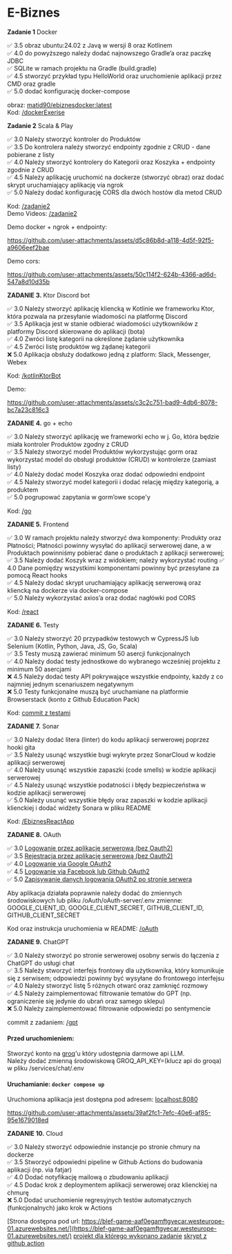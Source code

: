 # E-Biznes

**Zadanie 1** Docker

:white_check_mark: 3.5 obraz ubuntu:24.02 z Javą w wersji 8 oraz Kotlinem  
:white_check_mark: 4.0 do powyższego należy dodać najnowszego Gradle’a oraz paczkę JDBC  
:white_check_mark: SQLite w ramach projektu na Gradle (build.gradle)  
:white_check_mark: 4.5 stworzyć przykład typu HelloWorld oraz uruchomienie aplikacji przez CMD oraz gradle  
:white_check_mark: 5.0 dodać konfigurację docker-compose  

obraz: [matid90/ebiznesdocker:latest](https://hub.docker.com/r/matid90/ebiznesdocker)  
Kod: [/dockerExerise](https://github.com/Ech0n/ebiznes/tree/main/dockerExercise)

**Zadanie 2** Scala & Play

:white_check_mark: 3.0 Należy stworzyć kontroler do Produktów  
:white_check_mark: 3.5 Do kontrolera należy stworzyć endpointy zgodnie z CRUD - dane pobierane z listy  
:white_check_mark: 4.0 Należy stworzyć kontrolery do Kategorii oraz Koszyka + endpointy zgodnie z CRUD  
:white_check_mark: 4.5 Należy aplikację uruchomić na dockerze (stworzyć obraz) oraz dodać skrypt uruchamiający aplikację via ngrok  
:white_check_mark: 5.0 Należy dodać konfigurację CORS dla dwóch hostów dla metod CRUD   

Kod: [/zadanie2](https://github.com/Ech0n/ebiznes/tree/main/zadanie2)  
Demo Videos: [/zadanie2](https://github.com/Ech0n/ebiznes/tree/main/demos/scala)

Demo docker + ngrok + endpointy:

https://github.com/user-attachments/assets/d5c86b8d-a118-4d5f-92f5-a9606eef2bae

Demo cors:

https://github.com/user-attachments/assets/50c114f2-624b-4366-ad6d-547a8d10d35b

**ZADANIE 3.** Ktor Discord bot

:white_check_mark: 3.0 Należy stworzyć aplikację kliencką w Kotlinie we frameworku Ktor, która pozwala na przesyłanie wiadomości na platformę Discord  
:white_check_mark: 3.5 Aplikacja jest w stanie odbierać wiadomości użytkowników z platformy Discord skierowane do aplikacji (bota)  
:white_check_mark: 4.0 Zwróci listę kategorii na określone żądanie użytkownika  
:white_check_mark: 4.5 Zwróci listę produktów wg żądanej kategorii  
:x: 5.0 Aplikacja obsłuży dodatkowo jedną z platform: Slack, Messenger,  
Webex

Kod: [/kotlinKtorBot](https://github.com/Ech0n/ebiznes/tree/main/kotlinKtorBot)  

Demo:

https://github.com/user-attachments/assets/c3c2c751-bad9-4db6-8078-bc7a23c816c3


**ZADANIE 4.** go + echo

:white_check_mark: 3.0 Należy stworzyć aplikację we frameworki echo w j. Go, która będzie miała kontroler Produktów zgodny z CRUD  
:white_check_mark: 3.5 Należy stworzyć model Produktów wykorzystując gorm oraz wykorzystać model do obsługi produktów (CRUD) w kontrolerze (zamiast listy)   
:white_check_mark: 4.0 Należy dodać model Koszyka oraz dodać odpowiedni endpoint  
:white_check_mark: 4.5 Należy stworzyć model kategorii i dodać relację między kategorią, a produktem  
:white_check_mark: 5.0 pogrupować zapytania w gorm’owe scope'y  

Kod: [/go](https://github.com/Ech0n/ebiznes/tree/main/go)  

**ZADANIE 5.** Frontend

:white_check_mark: 3.0 W ramach projektu należy stworzyć dwa komponenty: Produkty oraz Płatności; Płatności powinny wysyłać do aplikacji serwerowej dane, a w Produktach powinniśmy pobierać dane o produktach z aplikacji serwerowej;  
:white_check_mark: 3.5 Należy dodać Koszyk wraz z widokiem; należy wykorzystać routing
:white_check_mark: 4.0 Dane pomiędzy wszystkimi komponentami powinny być przesyłane za pomocą React hooks  
:white_check_mark: 4.5 Należy dodać skrypt uruchamiający aplikację serwerową oraz kliencką na dockerze via docker-compose  
:white_check_mark: 5.0 Należy wykorzystać axios’a oraz dodać nagłówki pod CORS  


Kod: [/react](https://github.com/Ech0n/ebiznes/tree/main/react)  


**ZADANIE 6.** Testy

:white_check_mark: 3.0 Należy stworzyć 20 przypadków testowych w CypressJS lub Selenium (Kotlin, Python, Java, JS, Go, Scala)  
:white_check_mark: 3.5 Testy muszą zawierać minimum 50 asercji funkcjonalnych  
:white_check_mark: 4.0 Należy dodać testy jednostkowe do wybranego wcześniej projektu z minimum 50 asercjami  
:x: 4.5 Należy dodać testy API pokrywające wszystkie endpointy, każdy z co najmniej jednym scenariuszem negatywnym  
:x: 5.0 Testy funkcjonalne muszą być uruchamiane na platformie Browserstack (konto z Github Education Pack)  

Kod: [commit z testami](https://github.com/Ech0n/blef/commit/cb650fdf4469316a1daf5b5d1d9617a0c9f1a3b6)


**ZADANIE 7.** Sonar

:white_check_mark: 3.0 Należy dodać litera (linter) do kodu aplikacji serwerowej poprzez hooki gita  
:white_check_mark: 3.5 Należy usunąć wszystkie bugi wykryte przez SonarCloud w kodzie aplikacji serwerowej  
:white_check_mark: 4.0 Należy usunąć wszystkie zapaszki (code smells) w kodzie aplikacji serwerowej  
:white_check_mark: 4.5 Należy usunąć wszystkie podatności i błędy bezpieczeństwa w kodzie aplikacji serwerowej  
:white_check_mark: 5.0 Należy usunąć wszystkie błędy oraz zapaszki w kodzie aplikacji klienckiej i dodać widżety Sonara w pliku README  

Kod: [/EbiznesReactApp](https://github.com/Ech0n/EbiznesReactApp)

**ZADANIE 8.** OAuth

:white_check_mark: 3.0 [Logowanie przez aplikację serwerową (bez Oauth2)](https://github.com/Ech0n/ebiznes/blob/main/oAuth/oAuth-server/controllers/auth.go)  
:white_check_mark: 3.5 [Rejestracja przez aplikację serwerową (bez Oauth2)](https://github.com/Ech0n/ebiznes/blob/main/oAuth/oAuth-server/controllers/auth.go)  
:white_check_mark: 4.0 [Logowanie via Google OAuth2](https://github.com/Ech0n/ebiznes/blob/main/oAuth/oAuth-server/controllers/google.go)  
:white_check_mark: 4.5 [Logowanie via Facebook lub Github OAuth2](https://github.com/Ech0n/ebiznes/blob/main/oAuth/oAuth-server/controllers/github.go)  
:white_check_mark: 5.0 [Zapisywanie danych logowania OAuth2 po stronie serwera](https://github.com/Ech0n/ebiznes/blob/main/oAuth/oAuth-server/db/db.go#L23)

Aby aplikacja działała poprawnie należy dodać do zmiennych środowiskowych lub pliku /oAuth/oAuth-server/.env zmienne: GOOGLE_CLIENT_ID, GOOGLE_CLIENT_SECRET, GITHUB_CLIENT_ID, GITHUB_CLIENT_SECRET

Kod oraz instrukcja uruchomienia w README: [/oAuth](https://github.com/Ech0n/ebiznes/tree/main/oauth)  

**ZADANIE 9.** ChatGPT

:white_check_mark: 3.0 Należy stworzyć po stronie serwerowej osobny serwis do łączenia z ChatGPT do usługi chat  
:white_check_mark: 3.5 Należy stworzyć interfejs frontowy dla użytkownika, który komunikuje się z serwisem; odpowiedzi powinny być wysyłane do frontowego interfejsu  
:white_check_mark: 4.0 Należy stworzyć listę 5 różnych otwarć oraz zamknięć rozmowy  
:white_check_mark: 4.5 Należy zaimplementować filtrowanie tematów do GPT (np. ograniczenie się jedynie do ubrań oraz samego sklepu)  
:x: 5.0 Należy zaimplementować filtrowanie odpowiedzi po sentymencie 

commit z zadaniem: [/gpt](https://github.com/Ech0n/ebiznes/commit/19a9fba098995729f569898b9e006f9eb9db2af1)  

#### Przed uruchomieniem: 
Stworzyć konto na [groq](https://groq.com/)'u który udostępnia darmowe api LLM.  
Należy dodać zmienną środowiskową GROQ_API_KEY=(klucz api do groqa) w pliku /services/chat/.env

#### Uruchamianie: `docker compose up`
Uruchomiona aplikacja jest dostępna pod adresem: [localhost:8080](http://localhost:8080)

https://github.com/user-attachments/assets/39af2fc1-7efc-40e6-af85-95e1679018ed


**ZADANIE 10.** Cloud

:white_check_mark: 3.0 Należy stworzyć odpowiednie instancje po stronie chmury na dockerze  
:white_check_mark: 3.5 Stworzyć odpowiedni pipeline w Github Actions do budowania aplikacji (np. via fatjar)  
:white_check_mark: 4.0 Dodać notyfikację mailową o zbudowaniu aplikacji  
:white_check_mark: 4.5 Dodać krok z deploymentem aplikacji serwerowej oraz klienckiej na chmurę  
:x: 5.0 Dodać uruchomienie regresyjnych testów automatycznych (funkcjonalnych) jako krok w Actions  

[Strona dostępna pod url: https://blef-game-aaf0egamftgyecar.westeurope-01.azurewebsites.net/](https://blef-game-aaf0egamftgyecar.westeurope-01.azurewebsites.net/)
[projekt dla którego wykonano zadanie](https://github.com/Ech0n/blef/tree/1a69647eaf98a8d06712236d1ee8105e4404f1c6)
[skrypt z github action](https://github.com/Ech0n/blef/blob/release/.github/workflows/deploy.yml)